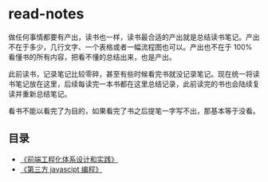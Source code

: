 # read-notes

做任何事情都要有产出，读书也一样，读书最合适的产出就是总结读书笔记。产出不在于多少，几行文字、一个表格或者一幅流程图也可以。产出也不在于 100% 看懂书的所有内容，把看不懂的总结出来，也是产出。

此前读书，记录笔记比较零碎，甚至有些时候看完书就没记录笔记。现在统一将读书笔记放在这里，后续每读完一本书都在这里总结记录，此前读完的书也会陆续复读并重新总结笔记。

看书不能以看完了为目的，如果看完了书之后提笔一字写不出，那基本等于没看。

## 目录

- [《前端工程化体系设计和实践》](./前端工程化体系设计和实践.md)
- [《第三方 javascipt 编程》](./第三方javascript编程.md)

